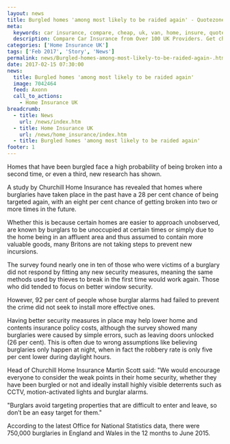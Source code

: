 ```yaml
---
layout: news
title: Burgled homes 'among most likely to be raided again' - Quotezone.co.uk
meta:
  keywords: car insurance, compare, cheap, uk, van, home, insure, quotes, online, comparison, bike, loans, life
  description: Compare Car Insurance from Over 100 UK Providers. Get cheap quotes online now using our fast, free, secure comparison site
categories: ['Home Insurance UK']
tags: ['Feb 2017', 'Story', 'News']
permalink: news/Burgled-homes-among-most-likely-to-be-raided-again-.htm
date: 2017-02-15 07:30:00
news:
  title: Burgled homes 'among most likely to be raided again'
  image: 7042464
  feed: Axonn
  call_to_actions:
    - Home Insurance UK
breadcrumb:
  - title: News
    url: /news/index.htm
  - title: Home Insurance UK
    url: /news/home_insurance/index.htm
  - title: Burgled homes 'among most likely to be raided again'
footer: 1
---
```


Homes that have been burgled face a high probability of being broken into a second time, or even a third, new research has shown.

A study by Churchill Home Insurance has revealed that homes where burglaries have taken place in the past have a 28 per cent chance of being targeted again, with an eight per cent chance of getting broken into two or more times in the future.

Whether this is because certain homes are easier to approach unobserved, are known by burglars to be unoccupied at certain times or simply due to the home being in an affluent area and thus assumed to contain more valuable goods, many Britons are not taking steps to prevent new incursions.

The survey found nearly one in ten of those who were victims of a burglary did not respond by fitting any new security measures, meaning the same methods used by thieves to break in the first time would work again. Those who did tended to focus on better window security.

However, 92 per cent of people whose burglar alarms had failed to prevent the crime did not seek to install more effective ones.

Having better security measures in place may help lower home and contents insurance policy costs, although the survey showed many burglaries were caused by simple errors, such as leaving doors unlocked (26 per cent). This is often due to wrong assumptions like believing burglaries only happen at night, when in fact the robbery rate is only five per cent lower during daylight hours.

Head of Churchill Home Insurance Martin Scott said: &quot;We would encourage everyone to consider the weak points in their home security, whether they have been burgled or not and ideally install highly visible deterrents such as CCTV, motion-activated lights and burglar alarms. &nbsp;

&quot;Burglars avoid targeting properties that are difficult to enter and leave, so don&rsquo;t be an easy target for them.&quot;&nbsp; &nbsp;

According to the latest Office for National Statistics data, there were 750,000 burglaries in England and Wales in the 12 months to June 2015.
